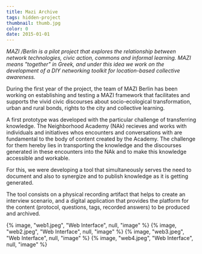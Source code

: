 ```yaml
---
title: Mazi Archive
tags: hidden-project
thumbnail: thumb.jpg
color: 0
date: 2015-01-01
---
```


*MAZI /Berlin is a pilot project that explores the relationship between network technologies, civic action, commons and informal learning. MAZI means "together" in Greek, and under this idea we work on the development of a DIY networking toolkit for location-based collective awareness.*

<span class="more"></span>

During the first year of the project, the team of MAZI Berlin has been working on establishing and testing a MAZI framework that facilitates and supports the vivid civic discourses about socio-ecological transformation, urban and rural bonds, rights to the city and collective learning. 

A first prototype was developed with the particular challenge of transferring knowledge. The Neighborhood Academy (NAk) recieves and works with individuals and initiatives whos encounters and conversations with are fundamental to the body of content created by the Academy. The challenge for them hereby lies in transporting the knowledge and the discourses generated in these encounters into the NAk and to make this knowledge accessible and workable.

For this, we were developing a tool that simultaneously serves the need to document and also to synergize and to publish knowledge as it is getting generated.

The tool consists on a physical recording artifact that helps to create an interview scenario, and a digital application that provides the platform for the content (protocol, questions, tags, recorded answers) to be produced and archived.

<div class="gallery">
  {% image, "web1.jpeg", "Web Interface", null, "image" %}
  {% image, "web2.jpeg", "Web Interface", null, "image" %}
  {% image, "web3.jpeg", "Web Interface", null, "image" %}
  {% image, "web4.jpeg", "Web Interface", null, "image" %}
</div>
